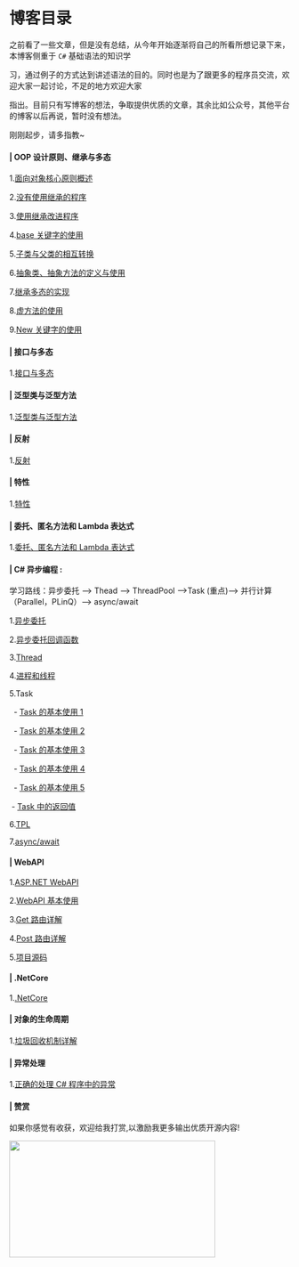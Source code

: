 # 博客目录

之前看了一些文章，但是没有总结，从今年开始逐渐将自己的所看所想记录下来，本博客侧重于 `C#` 基础语法的知识学

习，通过例子的方式达到讲述语法的目的。同时也是为了跟更多的程序员交流，欢迎大家一起讨论，不足的地方欢迎大家

指出。目前只有写博客的想法，争取提供优质的文章，其余比如公众号，其他平台的博客以后再说，暂时没有想法。

刚刚起步，请多指教~

#### | OOP 设计原则、继承与多态

1.[面向对象核心原则概述](https://github.com/Damon-Salvatore/CSharp-Learning/issues/1)

2.[没有使用继承的程序](https://github.com/Damon-Salvatore/CSharp-Learning/issues/2)

3.[使用继承改进程序](https://github.com/Damon-Salvatore/CSharp-Learning/issues/3)

4.[base 关键字的使用](https://github.com/Damon-Salvatore/CSharp-Learning/issues/4)

5.[子类与父类的相互转换](https://github.com/Damon-Salvatore/CSharp-Learning/issues/5)

6.[抽象类、抽象方法的定义与使用](https://github.com/Damon-Salvatore/CSharp-Learning/issues/6)

7.[继承多态的实现](https://github.com/Damon-Salvatore/CSharp-Learning/issues/7)

8.[虚方法的使用](https://github.com/Damon-Salvatore/CSharp-Learning/issues/8)

9.[New 关键字的使用](https://github.com/Damon-Salvatore/CSharp-Learning/issues/9)

#### | 接口与多态

1.[接口与多态](https://github.com/Damon-Salvatore/CSharp-Learning/issues/10)

#### | 泛型类与泛型方法

1.[泛型类与泛型方法](https://github.com/Damon-Salvatore/CSharp-Learning/issues/11)

#### | 反射

1.[反射](https://github.com/Damon-Salvatore/CSharp-Learning/issues/12)

#### | 特性

1.[特性](https://github.com/Damon-Salvatore/CSharp-Learning/issues/13)

#### | 委托、匿名方法和 Lambda 表达式

1.[委托、匿名方法和 Lambda 表达式](https://github.com/Damon-Salvatore/CSharp-Learning/issues/14)

#### | C# 异步编程 :

学习路线：异步委托 --> Thead --> ThreadPool -->Task (重点)--> 并行计算（Parallel，PLinQ）--> async/await

1.[异步委托](https://github.com/Damon-Salvatore/CSharp-Learning/issues/15)

2.[异步委托回调函数](https://github.com/Damon-Salvatore/CSharp-Learning/issues/16)

3.[Thread](https://github.com/Damon-Salvatore/CSharp-Learning/issues/17)

4.[进程和线程](https://github.com/Damon-Salvatore/CSharp-Learning/issues/18)

5.Task

&nbsp; - [Task 的基本使用 1](https://github.com/Damon-Salvatore/CSharp-Learning/issues/19)

&nbsp; - [Task 的基本使用 2](https://github.com/Damon-Salvatore/CSharp-Learning/issues/20)

&nbsp; - [Task 的基本使用 3](https://github.com/Damon-Salvatore/CSharp-Learning/issues/21)

&nbsp; - [Task 的基本使用 4](https://github.com/Damon-Salvatore/CSharp-Learning/issues/22)

&nbsp; - [Task 的基本使用 5](https://github.com/Damon-Salvatore/CSharp-Learning/issues/23)

&nbsp;- [Task 中的返回值](https://github.com/Damon-Salvatore/CSharp-Learning/issues/24)

6.[TPL](https://github.com/Damon-Salvatore/CSharp-Learning/issues/25)

7.[async/await](https://github.com/Damon-Salvatore/CSharp-Learning/issues/26)

#### | WebAPI

1.[ASP.NET WebAPI](https://github.com/Damon-Salvatore/CSharp-Learning/issues/27)

2.[WebAPI 基本使用](https://github.com/Damon-Salvatore/CSharp-Learning/issues/28)

3.[Get 路由详解](https://github.com/Damon-Salvatore/CSharp-Learning/issues/29)

4.[Post 路由详解](https://github.com/Damon-Salvatore/CSharp-Learning/issues/30)

5.[项目源码](https://github.com/Damon-Salvatore/CSharp-Learning/issues/31)

#### | .NetCore

1.[.NetCore](https://github.com/Damon-Salvatore/CSharp-Learning/issues/32)

#### | 对象的生命周期

1.[垃圾回收机制详解](https://github.com/Damon-Salvatore/CSharp-Learning/issues/33)

#### | 异常处理

1.[正确的处理 C# 程序中的异常](https://github.com/Damon-Salvatore/CSharp-Learning/blob/master/Exception/exception.md)

#### | 赞赏

如果你感觉有收获，欢迎给我打赏,以激励我更多输出优质开源内容!

 <image src="https://user-images.githubusercontent.com/28801735/58425100-8104e500-8088-11e9-9be5-928f067b0597.jpg" align="left"  width="370" height="210" />
